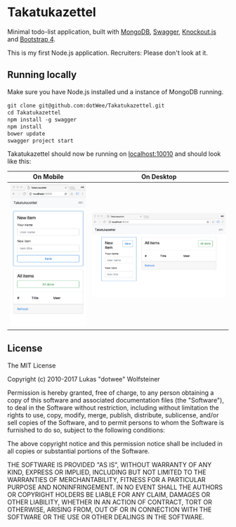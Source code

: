 # Takatukazettel

Minimal todo-list application, built with [MongoDB](https://www.mongodb.com/), [Swagger](https://swagger.io/), [Knockout.js](http://knockoutjs.com/) and [Bootstrap 4](https://getbootstrap.com/).

This is my first Node.js application. Recruiters: Please don't look at it.

## Running locally

Make sure you have Node.js installed und a instance of MongoDB running.

    git clone git@github.com:dotWee/Takatukazettel.git
    cd Takatukazettel
    npm install -g swagger
    npm install
    bower update
    swagger project start

Takatukazettel should now be running on [localhost:10010](http://localhost:10010/) and should look like this:

| On Mobile | On Desktop |
|-----------|------------|
| ![Mobile](docs/Mobile.jpeg) | ![Desktop](docs/Desktop.jpeg) |

## License

The MIT License

Copyright (c) 2010-2017 Lukas "dotwee" Wolfsteiner

Permission is hereby granted, free of charge, to any person obtaining a copy
of this software and associated documentation files (the "Software"), to deal
in the Software without restriction, including without limitation the rights
to use, copy, modify, merge, publish, distribute, sublicense, and/or sell
copies of the Software, and to permit persons to whom the Software is
furnished to do so, subject to the following conditions:

The above copyright notice and this permission notice shall be included in
all copies or substantial portions of the Software.

THE SOFTWARE IS PROVIDED "AS IS", WITHOUT WARRANTY OF ANY KIND, EXPRESS OR
IMPLIED, INCLUDING BUT NOT LIMITED TO THE WARRANTIES OF MERCHANTABILITY,
FITNESS FOR A PARTICULAR PURPOSE AND NONINFRINGEMENT. IN NO EVENT SHALL THE
AUTHORS OR COPYRIGHT HOLDERS BE LIABLE FOR ANY CLAIM, DAMAGES OR OTHER
LIABILITY, WHETHER IN AN ACTION OF CONTRACT, TORT OR OTHERWISE, ARISING FROM,
OUT OF OR IN CONNECTION WITH THE SOFTWARE OR THE USE OR OTHER DEALINGS IN
THE SOFTWARE.
